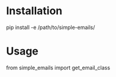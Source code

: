 # Installation

pip install -e /path/to/simple-emails/


# Usage

from simple_emails import get_email_class

